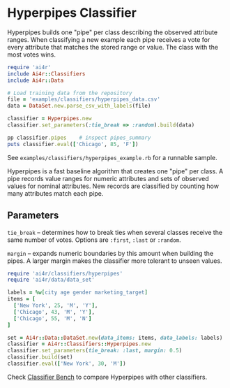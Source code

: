 # Hyperpipes Classifier

Hyperpipes builds one "pipe" per class describing the observed attribute ranges. When classifying a new example each pipe receives a vote for every attribute that matches the stored range or value. The class with the most votes wins.

```ruby
require 'ai4r'
include Ai4r::Classifiers
include Ai4r::Data

# Load training data from the repository
file = 'examples/classifiers/hyperpipes_data.csv'
data = DataSet.new.parse_csv_with_labels(file)

classifier = Hyperpipes.new
classifier.set_parameters(:tie_break => :random).build(data)

pp classifier.pipes    # inspect pipes_summary
puts classifier.eval(['Chicago', 85, 'F'])
```

See `examples/classifiers/hyperpipes_example.rb` for a runnable sample.

Hyperpipes is a fast baseline algorithm that creates one "pipe" per class.
A pipe records value ranges for numeric attributes and sets of observed values
for nominal attributes. New records are classified by counting how many
attributes match each pipe.

## Parameters

`tie_break` – determines how to break ties when several classes receive the
same number of votes. Options are `:first`, `:last` or `:random`.

`margin` – expands numeric boundaries by this amount when building the pipes.
A larger margin makes the classifier more tolerant to unseen values.

```ruby
require 'ai4r/classifiers/hyperpipes'
require 'ai4r/data/data_set'

labels = %w[city age gender marketing_target]
items = [
  ['New York', 25, 'M', 'Y'],
  ['Chicago', 43, 'M', 'Y'],
  ['Chicago', 55, 'M', 'N']
]

set = Ai4r::Data::DataSet.new(data_items: items, data_labels: labels)
classifier = Ai4r::Classifiers::Hyperpipes.new
classifier.set_parameters(tie_break: :last, margin: 0.5)
classifier.build(set)
classifier.eval(['New York', 30, 'M'])
```

Check [Classifier Bench](classifier_bench.md) to compare Hyperpipes with other classifiers.
